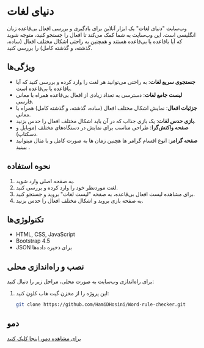 # دنیای لغات

وب‌سایت "دنیای لغات" یک ابزار آنلاین برای یادگیری و بررسی افعال بی‌قاعده زبان انگلیسی است. این وب‌سایت به شما کمک می‌کند تا افعال را جستجو کنید، متوجه شوید که آیا باقاعده یا بی‌قاعده هستند و همچنین به راحتی اشکال مختلف افعال (ساده، گذشته، و گذشته کامل) را بررسی کنید.

## ویژگی‌ها

- **جستجوی سریع لغات**: به راحتی می‌توانید هر لغت را وارد کرده و بررسی کنید که آیا باقاعده یا بی‌قاعده است.
- **لیست جامع لغات**: دسترسی به تعداد زیادی از افعال بی‌قاعده همراه با معانی فارسی.
- **جزئیات افعال**: نمایش اشکال مختلف افعال (ساده، گذشته، و گذشته کامل) همراه با معانی.
- **بازی حدس لغات**: یک بازی جذاب که در آن باید اشکال مختلف افعال را حدس بزنید.
- **صفحه واکنش‌گرا**: طراحی مناسب برای نمایش در دستگاه‌های مختلف (موبایل و دسکتاپ).
- **صفحه گرامر**: انوع اقسام گرامر ها هچنین زمان ها به صورت کامل و با مثال میتوانید ببینید .

## نحوه استفاده

1. به صفحه اصلی وارد شوید.
2. لغت موردنظر خود را وارد کرده و بررسی کنید.
3. برای مشاهده لیست افعال بی‌قاعده، به صفحه "لیست لغات" بروید و جستجو کنید.
4. به صفحه بازی بروید و اشکال مختلف افعال را حدس بزنید.

## تکنولوژی‌ها

- HTML, CSS, JavaScript
- Bootstrap 4.5
- JSON برای ذخیره داده‌ها

## نصب و راه‌اندازی محلی

برای راه‌اندازی وب‌سایت به صورت محلی، مراحل زیر را دنبال کنید:

1. این پروژه را از مخزن گیت هاب کلون کنید:
   ```bash
   git clone https://github.com/HamiDHosini/Word-rule-checker.git

## دمو
[برای مشاهده دمو، اینجا کلیک کنید](https://hamidhosini.github.io/Word-rule-checker/)
